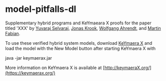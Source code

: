 # model-pitfalls-dl

Supplementary hybrid programs and KeYmaeara X proofs for the paper titled 'XXX' by [Yuvaraj Selvaraj](https://www.chalmers.se/en/staff/Pages/yuvaraj.aspx), [Jonas Krook](https://www.chalmers.se/en/Staff/Pages/krookj.aspx), [Wolfgang Ahrendt](http://www.cse.chalmers.se/~ahrendt/), and [Martin Fabian](https://www.chalmers.se/en/staff/Pages/martin-fabian.aspx).

To use these verified hybrid system models, download [KeYmaera X](https://keymaerax.org/) and load the model with the New Model button after starting KeYmaera X with

java -jar keymaerax.jar

More information on KeYmaera X is available at [http://keymaeraX.org/](https://keymaerax.org/)
